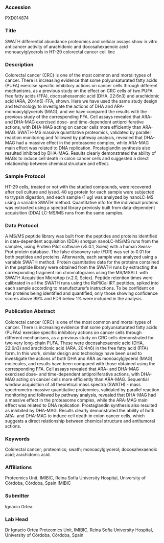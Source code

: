 ### Accession
PXD014874

### Title
SWATH differential abundance proteomics and cellular assays show in vitro anticancer activity of arachidonic and docosahexaenoic acid monoacylglycerols in HT-29 colorectal cancer cell line

### Description
Colorectal cancer (CRC) is one of the most common and mortal types of cancer. There is increasing evidence that some polyunsaturated fatty acids (PUFA) exercise specific inhibitory actions on cancer cells through different mechanisms, as a previous study on the effect on CRC cells of two PUFA free fatty acids (FFA), docosahexaenoic acid (DHA, 22:6n3) and arachidonic acid (ARA, 20:4n6)-FFA, shown. Here we have used the same study design and technology to investigate the actions of DHA and ARA-monoacylglycerols (MAG), and we have compared the results with the previous study of the corresponding FFA. Cell assays revealed that ARA- and DHA-MAG exercised dose- and time-dependent antiproliferative actions, with DHA-MAG acting on cancer cells more efficiently than ARA-MAG. SWATH-MS massive quantitative proteomics, validated by parallel reaction monitoring and followed by pathway analysis, revealed that DHA-MAG had a massive effect in the proteasome complex, while ARA-MAG main effect was related to DNA replication. Prostaglandin synthesis also resulted inhibited by DHA-MAG. Results clearly demonstrated the ability of MAGs to induce cell death in colon cancer cells and suggested a direct relationship between chemical structure and effect.

### Sample Protocol
HT-29 cells, treated or not with the studied compounds, were recovered after cell culture and lysed. 40 ug protein for each sample were subjected to trypsin digestion, and each sample (1 ug) was analyzed by nanoLC-MS using a variable SWATH method. Quantitative info for the individual proteins was extracted using a spectral library previosly built from data-dependent acquisition (DDA) LC-MS/MS runs from the same samples.

### Data Protocol
A MS/MS peptide library was built from the peptides and proteins identified in data-dependent acquisition (DDA) shotgun nanoLC-MS/MS runs from the samples, using Protein Pilot software (v5.0.1, Sciex) with a human Swiss-Prot protein database. The false discovery rate (FDR) was set to 0.01 for both peptides and proteins. Afterwards, each sample was analyzed using a variable SWATH method. Protein quantitative data for the proteins contained in the peptide library were obtained from the SWATH runs by extracting the corresponding fragment ion chromatograms using the MS/MSALL with SWATH Acquisition MicroApp (v.2.0, Sciex). Peptide retention times were calibrated in all the SWATH runs using the RePliCal iRT peptides, spiked into each sample according to manufacturer’s instructions. To be confident on the proteins being identified and quantified, only those showing confidence scores above 99% and FDR below 1% were included in the analysis.

### Publication Abstract
Colorectal cancer (CRC) is one of the most common and mortal types of cancer. There is increasing evidence that some polyunsaturated fatty acids (PUFAs) exercise specific inhibitory actions on cancer cells through different mechanisms, as a previous study on CRC cells demonstrated for two very long-chain PUFA. These were docosahexaenoic acid (DHA, 22:6<i>n</i>3) and arachidonic acid (ARA, 20:4<i>n</i>6) in the free fatty acid (FFA) form. In this work, similar design and technology have been used to investigate the actions of both DHA and ARA as monoacylglycerol (MAG) molecules, and results have been compared with those obtained using the corresponding FFA. Cell assays revealed that ARA- and DHA-MAG exercised dose- and time-dependent antiproliferative actions, with DHA-MAG acting on cancer cells more efficiently than ARA-MAG. Sequential window acquisition of all theoretical mass spectra (SWATH) - mass spectrometry massive quantitative proteomics, validated by parallel reaction monitoring and followed by pathway analysis, revealed that DHA-MAG had a massive effect in the proteasome complex, while the ARA-MAG main effect was related to DNA replication. Prostaglandin synthesis also resulted as inhibited by DHA-MAG. Results clearly demonstrated the ability of both ARA- and DHA-MAG to induce cell death in colon cancer cells, which suggests a direct relationship between chemical structure and antitumoral actions.

### Keywords
Colorectal cancer; proteomics; swath; monoacylglycerol; docosahexaenoic acid; arachidonic acid.

### Affiliations
Proteomics Unit, IMIBIC, Reina Sofía University Hospital, University of Córdoba, Córdoba, Spain
IMIBIC

### Submitter
Ignacio Ortea

### Lab Head
Dr Ignacio Ortea
Proteomics Unit, IMIBIC, Reina Sofía University Hospital, University of Córdoba, Córdoba, Spain


